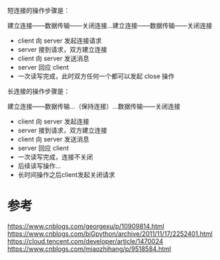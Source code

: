 <!--
 * @Author: your name
 * @Date: 2021-08-09 08:23:06
 * @LastEditTime: 2021-08-09 16:16:25
 * @LastEditors: Please set LastEditors
 * @Description: In User Settings Edit
 * @FilePath: \Learning-Computer-Science-Journey\temp.md
-->
短连接的操作步骤是：

建立连接——数据传输——关闭连接...建立连接——数据传输——关闭连接

- client 向 server 发起连接请求
- server 接到请求，双方建立连接
- client 向 server 发送消息
- server 回应 client
- 一次读写完成，此时双方任何一个都可以发起 close 操作




长连接的操作步骤是：

建立连接——数据传输...（保持连接）...数据传输——关闭连接


- client 向 server 发起连接
- server 接到请求，双方建立连接
- client 向 server 发送消息
- server 回应 client
- 一次读写完成，连接不关闭
- 后续读写操作...
- 长时间操作之后client发起关闭请求


# 参考

https://www.cnblogs.com/georgexu/p/10909814.html
https://www.cnblogs.com/biGpython/archive/2011/11/17/2252401.html
https://cloud.tencent.com/developer/article/1470024
https://www.cnblogs.com/miaozhihang/p/9518584.html




